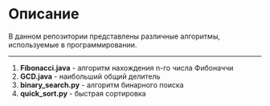 # Описание
В данном репозитории представлены различные алгоритмы,
используемые в программировании.
***
1. **Fibonacci.java** - алгоритм нахождения n-го числа Фибоначчи
2. **GCD.java** - наибольший общий делитель
3. **binary_search.py** - алгоритм бинарного поиска
4. **quick_sort.py** - быстрая сортировка



  